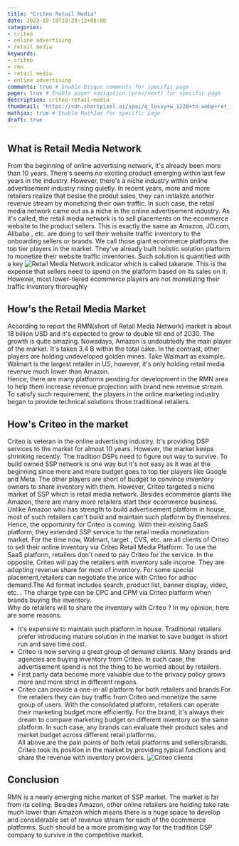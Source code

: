 ```yaml
---
title: "Criteo Retail Media"
date: 2023-10-10T19:28:13+08:00
categories:
- criteo 
- online advertising
- retail media
keywords:
- criteo
- rmn
- retail media
- online advertising
comments: true # Enable Disqus comments for specific page
pager: true # Enable pager navigation (prev/next) for specific page
description: criteo-retail-media
thumbnail: "https://cdn.shortpixel.ai/spai/q_lossy+w_1228+to_webp+ret_img/tinuiti.com/wp-content/uploads/2021/03/RetailMedia-Marquee-imagejpg.jpg"
mathjax: true # Enable MathJax for specific page
draft: true
---
```


## What is Retail Media Network
From the beginning of online advertising network, it's already been more than 10 years. There's seems no exciting product emerging within last few years in the industry. However, there's a niche industry within online advertisement industry rising quietly. In recent years, more and more retailers realize that besise the produt sales, they can initialize another revenue stream by monetizing their own traffic. In such case, the retail media network came out as a niche in the online
advertisement industry. As it's called, the retail media network is to sell placements on the ecommerce website to the product sellers. This is exactly the same as Amazon, JD.com, Alibaba , etc. are doing to sell their website traffic inventory to the onboarding sellers or brands. We call those giant ecommerce platforms the top tier players in the market. They've already built holistic solution platform to monetize their website traffic inventories. Such solution is quantified with a key
![Retail Media Network]()
indicator which is called takerate. This is the expense that sellers need to spend on the platform based on its sales on it. However, most lower-tiered ecommerce players are not monetizing their traffic inventory thoroughly 
## How's the Retail Media Market
According to report the RMN(short of Retail Media Network) market is about 18 billion USD and it's expected to grow to double till end of 2030. The growth is quite amazing. Nowadays, Amazon is undoubtedly the main player of the market. It's taken 3.4 B within the total cake. In the contrast, other players are holding undeveloped golden mines. Take Walmart as example. Walmart is the largest retailer in US, however, it's only holding retail media revenue much lower than Amazon.  
Hence, there are many platforms pending for development in the RMN area to help them increase revenue projection with brand new revenue stream. To satisfy such requirement, the players in the online marketing industry began to provide technical solutions those traditional retailers. 
## How's Criteo in the market
Criteo is veteran in the online advertising industry. It's providing DSP services to the market for almost 10 years. However, the market keeps shrinking recently. The tradition DSPs need to figure out way to survive. To build owned SSP network is one way but it's not easy as it was at the beginning since more and more budget goes to top tier players like Google and Meta. The other players are short of budget to convince inventory owners to share inventory with them. However, Criteo targeted a
niche market of SSP which is retail media network. Besides ecommerce giants like Amazon, there are many more retailers start their ecommerce business. Unlike Amazon who has strength to build advertisement platform in house, most of such retailers can't build and maintain such platform by themselves. Hence, the opportunity for Criteo is coming. With their existing SaaS platform, they extended SSP service to the retail media monetization market. For the time now, Walmart, target
, CVS, etc. are all clients of Criteo to sell their online inventory via Criteo Retail Media Platform.
To use the SaaS platform, retailers don't need to pay Criteo for the service. In the opposite, Criteo will pay the retailers with inventory sale income. They are adopting revenue share for most of inventory. For some special placement,retailers can negotiate the price with Criteo for adhoc demand.The Ad format includes search, product list, banner display, video, etc. . The charge type can be CPC and CPM via Criteo platform when brands buying the inventory.  
Why do retailers will to share the inventory with Criteo  ? In my opinion, here are some reasons. 
* It's expensive to maintain such platform in house. Traditional retailers prefer introducing mature solution in the market to save budget in short run and save time cost.
* Criteo is now serving a great group of demand clients. Many brands and agencies are buying inventory from Criteo. In such case, the advertisement spend is not the thing to be worried about by retailers.
* First party data become more valuable due to the privacy policy grows more and more strict in different regions. 
* Criteo can provide a one-in-all platform for both retailers and brands.For the retailers they can buy traffic from Criteo and monetize the same group of users. With the consolidated platform, retailers can operate their marketing budget more efficiently. For the brand, it's always their dream to compare marketing budget on different inventory on the same platform. In such case, any brands can evaluate their product sales and market budget across different retail platforms.    
All above are the pain points of both retail platforms and sellers/brands. Criteo took its position in the market by providing typical functions and share the revenue with inventory providers. 
![Criteo clients]()
## Conclusion
RMN is a newly emerging niche market of SSP market. The market is far from its ceiling. Besides Amazon, other online retailers are holding take rate much lower than Amazon which means there is a huge space to develop and considerable set of revenue stream for each of the ecommerce platforms. Such should be a more promising way for the tradition DSP company to survive in the competitive market. 
